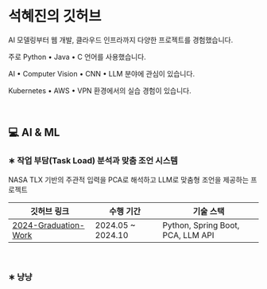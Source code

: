 # 석혜진의 깃허브

AI 모델링부터 웹 개발, 클라우드 인프라까지 다양한 프로젝트를 경험했습니다.  


주로 Python • Java • C 언어를 사용했습니다.


AI • Computer Vision • CNN • LLM 분야에 관심이 있습니다.


Kubernetes • AWS • VPN 환경에서의 실습 경험이 있습니다.  

<br>

## 💻 AI & ML

### ∗ 작업 부담(Task Load) 분석과 맞춤 조언 시스템

 NASA TLX 기반의 주관적 입력을 PCA로 해석하고 LLM로 맞춤형 조언을 제공하는 프로젝트

| 깃허브 링크 | 수행 기간 | 기술 스택 |
|------|------|-----------|
| [2024-Graduation-Work](https://github.com/HyeJinSeok/2024-Graduation-Work) | 2024.05 ~ 2024.10 | Python, Spring Boot, PCA, LLM API |

<br>

### ∗ 냥냥
